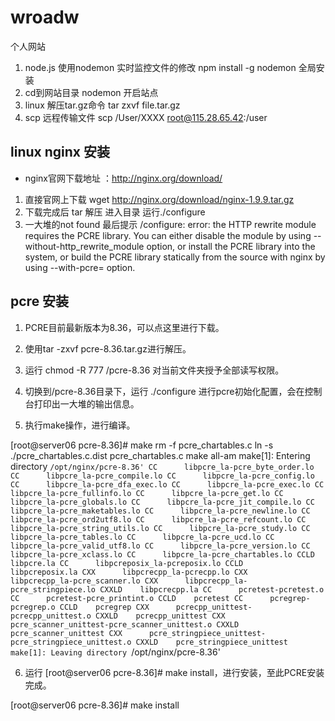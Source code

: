 # wroadw
个人网站
1. node.js 使用nodemon 实时监控文件的修改 npm install -g nodemon 全局安装
2. cd到网站目录 nodemon 开启站点
3. linux 解压tar.gz命令 tar zxvf file.tar.gz
4. scp 远程传输文件  scp /User/XXXX root@115.28.65.42:/user
## linux nginx 安装
* nginx官网下载地址 ：http://nginx.org/download/
1. 直接官网上下载  wget http://nginx.org/download/nginx-1.9.9.tar.gz
2. 下载完成后 tar 解压 进入目录  运行./configure
3. 一大堆的not found 最后提示
/configure: error: the HTTP rewrite module requires the PCRE library.
You can either disable the module by using --without-http_rewrite_module
option, or install the PCRE library into the system, or build the PCRE library
statically from the source with nginx by using --with-pcre=<path> option.

## pcre 安装
1. PCRE目前最新版本为8.36，可以点这里进行下载。

2. 使用tar -zxvf pcre-8.36.tar.gz进行解压。

3. 运行 chmod -R 777 /pcre-8.36 对当前文件夹授予全部读写权限。

4. 切换到/pcre-8.36目录下，运行 ./configure 进行pcre初始化配置，会在控制台打印出一大堆的输出信息。

5. 执行make操作，进行编译。

[root@server06 pcre-8.36]# make
rm -f pcre_chartables.c
ln -s ./pcre_chartables.c.dist pcre_chartables.c
make  all-am
make[1]: Entering directory `/opt/nginx/pcre-8.36'
  CC      libpcre_la-pcre_byte_order.lo
  CC      libpcre_la-pcre_compile.lo
  CC      libpcre_la-pcre_config.lo
  CC      libpcre_la-pcre_dfa_exec.lo
  CC      libpcre_la-pcre_exec.lo
  CC      libpcre_la-pcre_fullinfo.lo
  CC      libpcre_la-pcre_get.lo
  CC      libpcre_la-pcre_globals.lo
  CC      libpcre_la-pcre_jit_compile.lo
  CC      libpcre_la-pcre_maketables.lo
  CC      libpcre_la-pcre_newline.lo
  CC      libpcre_la-pcre_ord2utf8.lo
  CC      libpcre_la-pcre_refcount.lo
  CC      libpcre_la-pcre_string_utils.lo
  CC      libpcre_la-pcre_study.lo
  CC      libpcre_la-pcre_tables.lo
  CC      libpcre_la-pcre_ucd.lo
  CC      libpcre_la-pcre_valid_utf8.lo
  CC      libpcre_la-pcre_version.lo
  CC      libpcre_la-pcre_xclass.lo
  CC      libpcre_la-pcre_chartables.lo
  CCLD    libpcre.la
  CC      libpcreposix_la-pcreposix.lo
  CCLD    libpcreposix.la
  CXX      libpcrecpp_la-pcrecpp.lo
  CXX      libpcrecpp_la-pcre_scanner.lo
  CXX      libpcrecpp_la-pcre_stringpiece.lo
  CXXLD    libpcrecpp.la
  CC      pcretest-pcretest.o
  CC      pcretest-pcre_printint.o
  CCLD    pcretest
  CC      pcregrep-pcregrep.o
  CCLD    pcregrep
  CXX      pcrecpp_unittest-pcrecpp_unittest.o
  CXXLD    pcrecpp_unittest
  CXX      pcre_scanner_unittest-pcre_scanner_unittest.o
  CXXLD    pcre_scanner_unittest
  CXX      pcre_stringpiece_unittest-pcre_stringpiece_unittest.o
  CXXLD    pcre_stringpiece_unittest
make[1]: Leaving directory `/opt/nginx/pcre-8.36'

6. 运行 [root@server06 pcre-8.36]# make install，进行安装，至此PCRE安装完成。   

[root@server06 pcre-8.36]# make install
